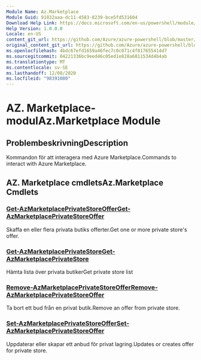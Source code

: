 ```yaml
---
Module Name: Az.Marketplace
Module Guid: 91832aaa-dc11-4583-8239-bce5fd531604
Download Help Link: https://docs.microsoft.com/en-us/powershell/module/az.marketplace
Help Version: 1.0.0.0
Locale: en-US
content_git_url: https://github.com/Azure/azure-powershell/blob/master/src/Marketplace/Marketplace/help/Az.Marketplace.md
original_content_git_url: https://github.com/Azure/azure-powershell/blob/master/src/Marketplace/Marketplace/help/Az.Marketplace.md
ms.openlocfilehash: 4bdc67efd1659a46fec7c0c071c4f817655414d7
ms.sourcegitcommit: 04221336bc9eed46c05ed1e828a6811534d4b4ab
ms.translationtype: MT
ms.contentlocale: sv-SE
ms.lasthandoff: 12/08/2020
ms.locfileid: "98391080"
---
```

# <span data-ttu-id="5c323-101">AZ. Marketplace-modul</span><span class="sxs-lookup"><span data-stu-id="5c323-101">Az.Marketplace Module</span></span>
## <span data-ttu-id="5c323-102">Problembeskrivning</span><span class="sxs-lookup"><span data-stu-id="5c323-102">Description</span></span>
<span data-ttu-id="5c323-103">Kommandon för att interagera med Azure Marketplace.</span><span class="sxs-lookup"><span data-stu-id="5c323-103">Commands to interact with Azure Marketplace.</span></span>

## <span data-ttu-id="5c323-104">AZ. Marketplace cmdlets</span><span class="sxs-lookup"><span data-stu-id="5c323-104">Az.Marketplace Cmdlets</span></span>
### [<span data-ttu-id="5c323-105">Get-AzMarketplacePrivateStoreOffer</span><span class="sxs-lookup"><span data-stu-id="5c323-105">Get-AzMarketplacePrivateStoreOffer</span></span>](Get-AzMarketplacePrivateStoreOffer.md)
<span data-ttu-id="5c323-106">Skaffa en eller flera privata butiks offerter.</span><span class="sxs-lookup"><span data-stu-id="5c323-106">Get one or more private store's offer.</span></span>

### [<span data-ttu-id="5c323-107">Get-AzMarketplacePrivateStore</span><span class="sxs-lookup"><span data-stu-id="5c323-107">Get-AzMarketplacePrivateStore</span></span>](Get-AzMarketplacePrivateStore.md)
<span data-ttu-id="5c323-108">Hämta lista över privata butiker</span><span class="sxs-lookup"><span data-stu-id="5c323-108">Get private store list</span></span>

### [<span data-ttu-id="5c323-109">Remove-AzMarketplacePrivateStoreOffer</span><span class="sxs-lookup"><span data-stu-id="5c323-109">Remove-AzMarketplacePrivateStoreOffer</span></span>](Remove-AzMarketplacePrivateStoreOffer.md)
<span data-ttu-id="5c323-110">Ta bort ett bud från en privat butik.</span><span class="sxs-lookup"><span data-stu-id="5c323-110">Remove an offer from private store.</span></span>

### [<span data-ttu-id="5c323-111">Set-AzMarketplacePrivateStoreOffer</span><span class="sxs-lookup"><span data-stu-id="5c323-111">Set-AzMarketplacePrivateStoreOffer</span></span>](Set-AzMarketplacePrivateStoreOffer.md)
<span data-ttu-id="5c323-112">Uppdaterar eller skapar ett anbud för privat lagring.</span><span class="sxs-lookup"><span data-stu-id="5c323-112">Updates or creates offer for private store.</span></span>

